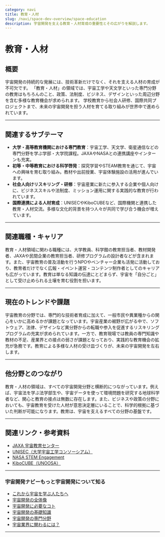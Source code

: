 ```yaml
---
category: navi
title: 教育・人材
slug: /navi/space-dev-overview/space-education
description: 宇宙開発を支える教育・人材育成の重要性とその広がりを解説します。
---
```


# 教育・人材

## 概要  

宇宙開発の持続的な発展には、技術革新だけでなく、それを支える人材の育成が不可欠です。
「教育・人材」の領域では、宇宙工学や天文学といった専門分野の教育はもちろんのこと、政策、法制度、ビジネス、デザインといった周辺分野を含む多様な教育機会が求められます。
学校教育から社会人研修、国際共同プロジェクトまで、未来の宇宙開発を担う人材を育てる取り組みが世界中で進められています。

---

## 関連するサブテーマ  

- **大学・高等教育機関における専門教育**：宇宙工学、天文学、衛星通信などの専門分野を学ぶ学部・大学院課程。JAXAやNASAとの連携講座やインターンも充実。
- **初等・中等教育における科学啓発**：探究学習やSTEAM教育を通じて、宇宙への興味を育む取り組み。教材や出前授業、宇宙体験施設の活用が進んでいます。
- **社会人向けリスキリング・研修**：宇宙産業に新たに参入する企業や個人向けに、ビジネススキルや法制度、ミッション運用に関する実践的な教育が行われています。
- **国際連携による人材育成**：UNISECやKiboCUBEなど、国際機関と連携した教育・人材交流。多様な文化的背景を持つ人々が共同で学び合う機会が増えています。

---

## 関連職種・キャリア  

教育・人材領域に関わる職種には、大学教員、科学館の教育担当者、教材開発者、JAXAや民間企業の教育担当者、研修プログラムの設計者などが含まれます。また、宇宙教育の普及活動を行うNPOやベンチャー企業も活発に活動しており、教育者だけでなく広報・イベント運営・コンテンツ制作者としてのキャリアも広がっています。教育は単なる知識の伝達にとどまらず、宇宙を「自分ごと」として受け止められる土壌を育む役割を担います。

---

## 現在のトレンドや課題  

宇宙教育の分野では、専門的な技術者育成に加えて、一般市民や異業種からの関心をいかに高めるかが課題となっています。宇宙産業の裾野が広がる中で、ソフトウェア、法律、デザインなど異分野からの転職や参入を促進するリスキリングプログラムの充実が求められています。一方で、教育現場では教員の専門知識や教材の不足、産業界との接点の弱さが課題となっており、実践的な教育機会の拡充が急務です。教育による多様な人材の受け皿づくりが、未来の宇宙開発を左右します。

---

## 他分野とのつながり  

教育・人材の領域は、すべての宇宙開発分野と横断的につながっています。例えば、宇宙法を学ぶ法学部生や、宇宙データを使って環境問題を研究する地球科学者など、関心と教育の接点は無数に存在します。また、ビジネスや政策の分野においても、宇宙教育を受けた人材が意思決定層にいることで、科学的根拠に基づいた判断が可能になります。教育は、宇宙を支えるすべての分野の基盤です。

---

## 関連リンク・参考資料  

- [JAXA 宇宙教育センター](https://edu.jaxa.jp/)  
- [UNISEC（大学宇宙工学コンソーシアム）](https://unisec.jp)  
- [NASA STEM Engagement](https://www.nasa.gov/stem)  
- [KiboCUBE（UNOOSA）](https://www.unoosa.org/oosa/en/ourwork/psa/hsti/kibocube.html)  

---

### 宇宙開発ナビーもっと宇宙開発について知る
- [これから宇宙を学ぶ人たちへ](/docs/navi/intro-to-space-dev)
- [宇宙開発の全体像](/docs/navi/space-dev-overview)
- [宇宙開発に必要なコト](/docs/navi/what-is-needed)
- [宇宙開発の基礎知識](/docs/navi/basic-knowledge)
- [宇宙開発の専門分野](/docs/navi/region-of-expertise)
- [宇宙業界に関わるには？](/docs/navi/how-to-commit)

---